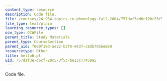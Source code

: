 ```yaml
---
content_type: resource
description: Code file.
file: /courses/24-964-topics-in-phonology-fall-2004/757daf3ed6cf20c53f5cbe13c77459a5_hello6.pl
file_type: text/plain
learning_resource_types: []
ocw_type: OCWFile
parent_title: Study Materials
parent_type: CourseSection
parent_uid: f600f19d-ae22-b3f4-9437-c8db79bbe880
resourcetype: Other
title: hello6.pl
uid: 757daf3e-d6cf-20c5-3f5c-be13c77459a5
---
```

Code file.

